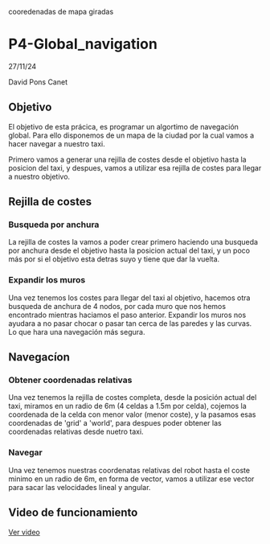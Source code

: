 cooredenadas de mapa giradas

# P4-Global_navigation

27/11/24

David Pons Canet

## Objetivo

El objetivo de esta prácica, es programar un algortimo de navegación global. Para ello disponemos de un mapa de la ciudad por la cual vamos a hacer navegar a nuestro taxi.

Primero vamos a generar una rejilla de costes desde el objetivo hasta la posicion del taxi, y despues,  vamos a utilizar esa rejilla de costes para llegar a nuestro objetivo.

## Rejilla de costes

### Busqueda por anchura

La rejilla de costes la vamos a poder crear primero haciendo una busqueda por anchura desde el objetivo hasta la posicion actual del taxi, y un poco más por si el objetivo esta detras suyo y tiene que dar la vuelta.

### Expandir los muros

Una vez tenemos los costes para llegar del taxi al objetivo, hacemos otra busqueda de anchura de 4 nodos, por cada muro que nos hemos encontrado mientras haciamos el paso anterior. Expandir los muros nos ayudara a no pasar chocar o pasar tan cerca de las paredes y las curvas. Lo que hara una navegación más segura.

## Navegacíon 

### Obtener coordenadas relativas

Una vez tenemos la rejilla de costes completa, desde la posición actual del taxi, miramos en un radio de 6m (4 celdas a 1.5m por celda), cojemos la coordenada de la celda con menor valor (menor coste), y la pasamos esas coordenadas de 'grid' a 'world', para despues poder obtener las coordenadas relativas desde nuetro taxi.

### Navegar

Una vez tenemos nuestras coordenatas relativas del robot hasta el coste minimo en un radio de 6m, en forma de vector, vamos a utilizar ese vector para sacar las velocidades lineal y angular. 


## Video de funcionamiento

[Ver video](global_nav.mp4)